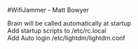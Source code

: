 #WifiJammer - Matt Bowyer

Brain will be called automatically at startup <br/>
Add startup scripts to /etc/rc.local <br/>
Add Auto login /etc/lightdm/lightdm.conf
